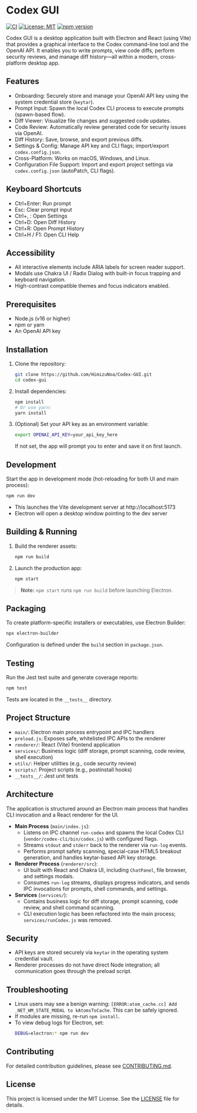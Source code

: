 # Codex GUI
[![CI](https://github.com/HimizuNoa/Codex-GUI/actions/workflows/ci.yml/badge.svg)](https://github.com/HimizuNoa/Codex-GUI/actions)
[![License: MIT](https://img.shields.io/badge/License-MIT-yellow.svg)](LICENSE)
[![npm version](https://img.shields.io/npm/v/codex-gui.svg)](https://www.npmjs.com/package/codex-gui)

Codex GUI is a desktop application built with Electron and React (using Vite) that provides a graphical interface to the Codex command-line tool and the OpenAI API. It enables you to write prompts, view code diffs, perform security reviews, and manage diff history—all within a modern, cross-platform desktop app.

## Features
- Onboarding: Securely store and manage your OpenAI API key using the system credential store (`keytar`).
- Prompt Input: Spawn the local Codex CLI process to execute prompts (spawn-based flow).
- Diff Viewer: Visualize file changes and suggested code updates.
- Code Review: Automatically review generated code for security issues via OpenAI.
- Diff History: Save, browse, and export previous diffs.
- Settings & Config: Manage API key and CLI flags; import/export `codex.config.json`.
- Cross-Platform: Works on macOS, Windows, and Linux.
- Configuration File Support: Import and export project settings via `codex.config.json` (autoPatch, CLI flags).

## Keyboard Shortcuts
- Ctrl+Enter: Run prompt
- Esc: Clear prompt input
- Ctrl+, : Open Settings
- Ctrl+D: Open Diff History
- Ctrl+R: Open Prompt History
- Ctrl+H / F1: Open CLI Help

## Accessibility
- All interactive elements include ARIA labels for screen reader support.
- Modals use Chakra UI / Radix Dialog with built-in focus trapping and keyboard navigation.
- High-contrast compatible themes and focus indicators enabled.

## Prerequisites
- Node.js (v16 or higher)
- npm or yarn
- An OpenAI API key

## Installation
1. Clone the repository:
   ```bash
   git clone https://github.com/HimizuNoa/Codex-GUI.git
   cd codex-gui
   ```
2. Install dependencies:
   ```bash
   npm install
   # Or use yarn:
   yarn install
   ```
3. (Optional) Set your API key as an environment variable:
   ```bash
   export OPENAI_API_KEY=your_api_key_here
   ```
   If not set, the app will prompt you to enter and save it on first launch.

## Development
Start the app in development mode (hot-reloading for both UI and main process):
```bash
npm run dev
```
- This launches the Vite development server at http://localhost:5173
- Electron will open a desktop window pointing to the dev server

## Building & Running
1. Build the renderer assets:
   ```bash
   npm run build
   ```
2. Launch the production app:
   ```bash
   npm start
   ```

> **Note:** `npm start` runs `npm run build` before launching Electron.

## Packaging
To create platform-specific installers or executables, use Electron Builder:
```bash
npx electron-builder
```
Configuration is defined under the `build` section in `package.json`.

## Testing
Run the Jest test suite and generate coverage reports:
```bash
npm test
```
Tests are located in the `__tests__` directory.

## Project Structure
- `main/`: Electron main process entrypoint and IPC handlers
- `preload.js`: Exposes safe, whitelisted IPC APIs to the renderer
- `renderer/`: React (Vite) frontend application
- `services/`: Business logic (diff storage, prompt scanning, code review, shell execution)
- `utils/`: Helper utilities (e.g., code security review)
- `scripts/`: Project scripts (e.g., postinstall hooks)
 - `__tests__/`: Jest unit tests

## Architecture
The application is structured around an Electron main process that handles CLI invocation and a React renderer for the UI.
- **Main Process** (`main/index.js`):
  - Listens on IPC channel `run-codex` and spawns the local Codex CLI (`vendor/codex-cli/bin/codex.js`) with configured flags.
  - Streams `stdout` and `stderr` back to the renderer via `run-log` events.
  - Performs prompt safety scanning, special-case HTML5 breakout generation, and handles keytar-based API key storage.
- **Renderer Process** (`renderer/src`):
  - UI built with React and Chakra UI, including `ChatPanel`, file browser, and settings modals.
  - Consumes `run-log` streams, displays progress indicators, and sends IPC invocations for prompts, shell commands, and settings.
- **Services** (`services/`):
  - Contains business logic for diff storage, prompt scanning, code review, and shell command scanning.
  - CLI execution logic has been refactored into the main process; `services/runCodex.js` was removed.

## Security
- API keys are stored securely via `keytar` in the operating system credential vault.
- Renderer processes do not have direct Node integration; all communication goes through the preload script.

## Troubleshooting
- Linux users may see a benign warning: `[ERROR:atom_cache.cc] Add _NET_WM_STATE_MODAL to kAtomsToCache`. This can be safely ignored.
- If modules are missing, re-run `npm install`.
- To view debug logs for Electron, set:
  ```bash
  DEBUG=electron:* npm run dev
  ```

## Contributing
For detailed contribution guidelines, please see [CONTRIBUTING.md](CONTRIBUTING.md).

## License
This project is licensed under the MIT License. See the [LICENSE](LICENSE) file for details.
